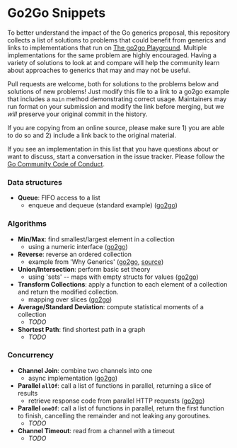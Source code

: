 # Go2Go Snippets

To better understand the impact of the Go generics proposal, this repository collects a list of solutions to problems that could benefit from generics and links to implementations that run on [The go2go Playground](https://go2goplay.golang.org). Multiple implementations for the same problem are highly encouraged. Having a variety of solutions to look at and compare will help the community learn about approaches to generics that may and may not be useful.

Pull requests are welcome, both for solutions to the problems below and solutions of new problems! Just modify this file to a link to a go2go example that includes a `main` method demonstrating correct usage. Maintainers may run format on your submission and modify the link before merging, but we *will* preserve your original commit in the history.

If you are copying from an online source, please make sure 1) you are able to do so and 2) include a link back to the original material.

If you see an implementation in this list that you have questions about or want to discuss, start a conversation in the issue tracker. Please follow the [Go Community Code of Conduct](https://golang.org/conduct).

### Data structures

 * **Queue**: FIFO access to a list
    * enqueue and dequeue (standard example) ([go2go](https://go2goplay.golang.org/p/WU9wGGNraGB))

### Algorithms

 * **Min/Max**: find smallest/largest element in a collection
    * using a numeric interface ([go2go](https://go2goplay.golang.org/p/-SpQWxkaubc))
 * **Reverse**: reverse an ordered collection
    * example from 'Why Generics' ([go2go](https://go2goplay.golang.org/p/birTLemLU3l), [source](https://blog.golang.org/why-generics))
 * **Union/Intersection**: perform basic set theory
    * using 'sets' -- maps with empty structs for values ([go2go](https://go2goplay.golang.org/p/8D4zmkrUkkK))
* **Transform Collections**: apply a function to each element of a collection and return the modified collection.
   * mapping over slices ([go2go](https://go2goplay.golang.org/p/5fxKKfXYCMK))
 * **Average/Standard Deviation**: compute statistical moments of a collection
    * *TODO*
 * **Shortest Path**: find shortest path in a graph
    * *TODO*
   
### Concurrency

 * **Channel Join**: combine two channels into one
    * async implementation ([go2go](https://go2goplay.golang.org/p/BdAT9Htwr0_K))
 * **Parallel `allOf`**: call a list of functions in parallel, returning a slice of results
    * retrieve response code from parallel HTTP requests ([go2go](https://go2goplay.golang.org/p/aXjp9q54d_5))
 * **Parallel `oneOf`**: call a list of functions in parallel, return the first function to finish, cancelling the remainder and not leaking any goroutines.
    * *TODO*
 * **Channel Timeout**: read from a channel with a timeout
   * *TODO*
